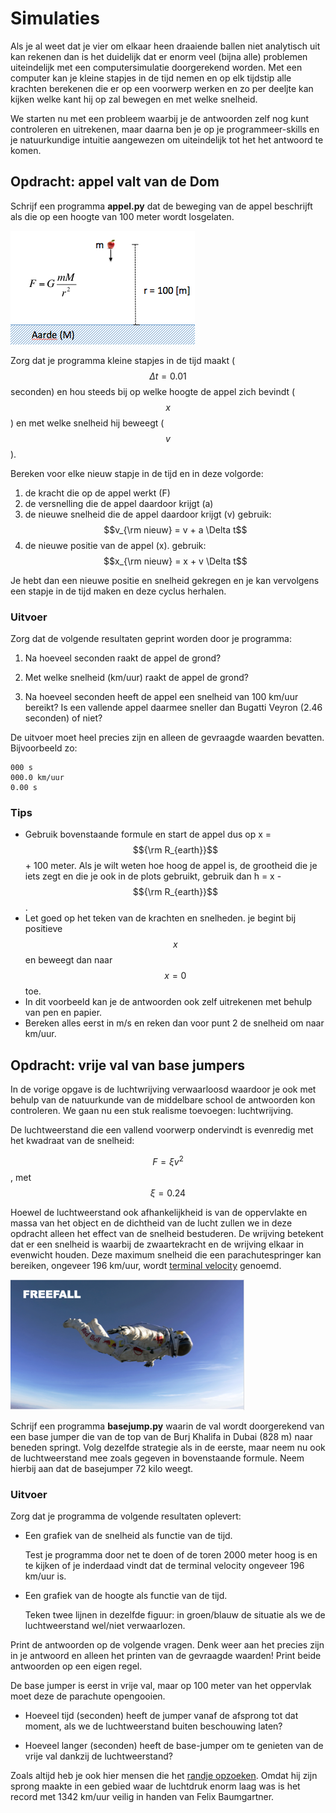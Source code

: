 # Simulaties

Als je al weet dat je vier om elkaar heen draaiende ballen niet analytisch uit
kan rekenen dan is het duidelijk dat er enorm veel (bijna alle) problemen
uiteindelijk met een computersimulatie doorgerekend worden. Met een computer
kan je kleine stapjes in de tijd nemen en op elk tijdstip alle krachten
berekenen die er op een voorwerp werken en zo per deeljte kan kijken welke kant
hij op zal bewegen en met welke snelheid.

We starten nu met een probleem waarbij je de antwoorden zelf nog kunt
controleren en uitrekenen, maar daarna ben je op je programmeer-skills en je
natuurkundige intuitie aangewezen om uiteindelijk tot het het antwoord te komen.

## Opdracht: appel valt van de Dom

Schrijf een programma **appel.py** dat de beweging van de appel beschrijft als
die op een hoogte van 100 meter wordt losgelaten.

![](GravityOverzicht.png)

Zorg dat je programma kleine stapjes in de tijd maakt ($$\Delta t=0.01$$
seconden) en hou steeds bij op welke hoogte de appel zich bevindt ($$x$$) en met
welke snelheid hij beweegt ($$v$$).

Bereken voor elke nieuw stapje in de tijd en in deze volgorde:

1. de kracht die op de appel werkt (F)
2. de versnelling die de appel daardoor krijgt (a)
3. de nieuwe snelheid die de appel daardoor krijgt (v)
    gebruik: $$v_{\rm nieuw} = v + a \Delta t$$
4. de nieuwe positie van de appel (x). 
    gebruik: $$x_{\rm nieuw} = x + v \Delta t$$

Je hebt dan een nieuwe positie en snelheid gekregen en je kan vervolgens een stapje in de tijd maken en deze cyclus herhalen.

### Uitvoer

Zorg dat de volgende resultaten geprint worden door je programma:

1. Na hoeveel seconden raakt de appel de grond?

2. Met welke snelheid (km/uur) raakt de appel de grond?

3. Na hoeveel seconden heeft de appel een snelheid van 100 km/uur bereikt? Is
    een vallende appel daarmee sneller dan Bugatti Veyron (2.46 seconden) of niet?

De uitvoer moet heel precies zijn en alleen de gevraagde waarden bevatten. Bijvoorbeeld zo:

	000 s
	000.0 km/uur
	0.00 s

### Tips

- Gebruik bovenstaande formule en start de appel dus op x = $${\rm R_{earth}}$$ + 100 meter. Als je wilt weten hoe hoog de appel is, de grootheid die je iets zegt en die je ook in de plots gebruikt, gebruik dan h = x - $${\rm R_{earth}}$$.
- Let goed op het teken van de krachten en snelheden. je begint bij positieve $$x$$ en beweegt dan naar $$x=0$$ toe.
- In dit voorbeeld kan je de antwoorden ook zelf uitrekenen met behulp van pen en papier.
- Bereken alles eerst in m/s en reken dan voor punt 2 de snelheid om naar km/uur.



## Opdracht: vrije val van base jumpers

In de vorige opgave is de luchtwrijving verwaarloosd waardoor je ook met behulp van de natuurkunde van de middelbare school de antwoorden kon controleren. We gaan nu een stuk realisme toevoegen: luchtwrijving. 

De luchtweerstand die een vallend voorwerp ondervindt is evenredig met het kwadraat van de snelheid:

$$F = \xi v^2$$, met $$ \xi = 0.24$$

Hoewel de luchtweerstand ook afhankelijkheid is van de oppervlakte en massa van het object en de dichtheid van de lucht zullen we in deze opdracht alleen het effect van de snelheid bestuderen. De wrijving betekent dat er een snelheid is waarbij de zwaartekracht en de wrijving elkaar in evenwicht houden. Deze maximum snelheid die een parachutespringer kan bereiken, ongeveer 196 km/uur, wordt [terminal velocity](https://en.wikipedia.org/wiki/Terminal_velocity) genoemd.

![](Freefall.png)

Schrijf een programma **basejump.py** waarin de val wordt doorgerekend van een base jumper die van de top van de Burj Khalifa in Dubai (828 m) naar beneden springt. Volg dezelfde strategie als in de eerste, maar neem nu ook de luchtweerstand mee zoals gegeven in bovenstaande formule. Neem hierbij aan dat de basejumper 72 kilo weegt.

### Uitvoer ###

Zorg dat je programma de volgende resultaten oplevert:

- Een grafiek van de snelheid als functie van de tijd.

    Test je programma door net te doen of de toren 2000 meter hoog is en te kijken of je inderdaad vindt dat de terminal velocity ongeveer 196 km/uur is.

- Een grafiek van de hoogte als functie van de tijd. 

    Teken twee lijnen in dezelfde figuur: in groen/blauw de situatie als we de luchtweerstand wel/niet verwaarlozen.

Print de antwoorden op de volgende vragen. Denk weer aan het precies zijn in je antwoord en alleen het printen van de gevraagde waarden! Print beide antwoorden op een eigen regel.

De base jumper is eerst in vrije val, maar op 100 meter van het oppervlak moet deze de parachute opengooien.

- Hoeveel tijd (seconden) heeft de jumper vanaf de afsprong tot dat moment, als we de luchtweerstand buiten beschouwing laten?

- Hoeveel langer (seconden) heeft de base-jumper om te genieten van de vrije val dankzij de luchtweerstand?

Zoals altijd heb je ook hier mensen die het [randje opzoeken](https://en.wikipedia.org/wiki/Speed_skydiving). Omdat hij zijn sprong maakte in een gebied waar de luchtdruk enorm laag was is het record met 1342 km/uur veilig in handen van Felix Baumgartner.
